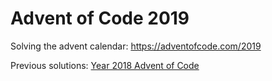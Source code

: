 # Advent of Code 2019

Solving the advent calendar: https://adventofcode.com/2019

Previous solutions: [Year 2018 Advent of Code](aoc2018/README.md)